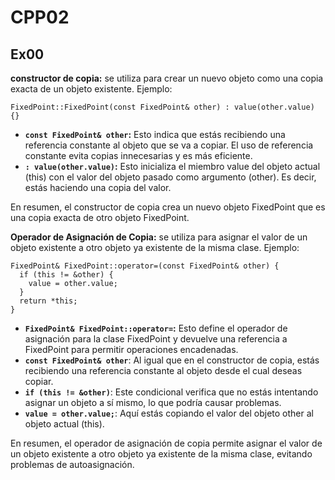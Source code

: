 # CPP02

## Ex00
**constructor de copia:** se utiliza para crear un nuevo objeto como una copia exacta de un objeto existente. Ejemplo:

```
FixedPoint::FixedPoint(const FixedPoint& other) : value(other.value) {}
```

- **``const FixedPoint& other``:** Esto indica que estás recibiendo una referencia constante al objeto que se va a copiar. El uso de referencia constante evita copias innecesarias y es más eficiente.
- **``: value(other.value)``:** Esto inicializa el miembro value del objeto actual (this) con el valor del objeto pasado como argumento (other). Es decir, estás haciendo una copia del valor.

En resumen, el constructor de copia crea un nuevo objeto FixedPoint que es una copia exacta de otro objeto FixedPoint.

**Operador de Asignación de Copia:** se utiliza para asignar el valor de un objeto existente a otro objeto ya existente de la misma clase. Ejemplo:

```
FixedPoint& FixedPoint::operator=(const FixedPoint& other) {
  if (this != &other) {  
    value = other.value; 
  }
  return *this;
}
```

- **``FixedPoint& FixedPoint::operator=``:** Esto define el operador de asignación para la clase FixedPoint y devuelve una referencia a FixedPoint para permitir operaciones encadenadas.
- **``const FixedPoint& other``**: Al igual que en el constructor de copia, estás recibiendo una referencia constante al objeto desde el cual deseas copiar.
- **``if (this != &other)``**: Este condicional verifica que no estás intentando asignar un objeto a sí mismo, lo que podría causar problemas.
- **``value = other.value;``**: Aquí estás copiando el valor del objeto other al objeto actual (this).

En resumen, el operador de asignación de copia permite asignar el valor de un objeto existente a otro objeto ya existente de la misma clase, evitando problemas de autoasignación.
